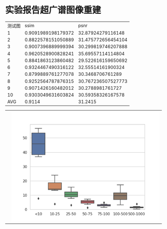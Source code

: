 # 实验报告超广谱图像重建

<table>
<tr>  <td>测试图</td>  <td>ssim</td> <td>psnr</td> </tr>

<tr>  <td>1</td>  <td>0.9091989198179372</td> <td>32.87924279116148</td> </tr>
<tr>  <td>2</td>  <td>0.8822578151050889</td> <td>31.475772656454104</td> </tr>
<tr>  <td>3</td>  <td>0.9007396889999394</td> <td>30.299819746207888</td> </tr>
<tr>  <td>4</td>  <td>0.9620528900828241</td> <td>35.69557114114804  </td> </tr>
<tr>  <td>5</td>  <td>0.8841863123860482</td> <td>29.522616159650692</td> </tr>
<tr>  <td>6</td>  <td>0.9324467490316122</td> <td>32.55514161900324</td> </tr>
<tr>  <td>7</td>  <td>0.8799889761277078</td> <td>30.3468706761289</td> </tr>
<tr>  <td>8</td>  <td>0.9252564787876315</td> <td>30.767236507527773</td> </tr>
<tr>  <td>9</td>  <td>0.9071426160482012</td> <td>30.2788981761727</td> </tr>
<tr>  <td>10</td>  <td>0.9303049631603824</td> <td>30.59358326167578</td> </tr>
<tr>  <td>AVG</td>  <td>0.9114</td>            <td>31.2415</td> </tr>
</table>

<table>
<tr>  <td></td> <td><img src="./result_fig/Figure_1.png"></td> </tr>
</table>